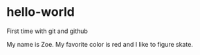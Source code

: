# hello-world
First time with git and github

My name is Zoe. My favorite color is red and I like to figure skate. 
